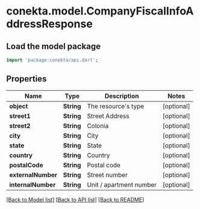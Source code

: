 # conekta.model.CompanyFiscalInfoAddressResponse

## Load the model package
```dart
import 'package:conekta/api.dart';
```

## Properties
Name | Type | Description | Notes
------------ | ------------- | ------------- | -------------
**object** | **String** | The resource's type | [optional] 
**street1** | **String** | Street Address | [optional] 
**street2** | **String** | Colonia | [optional] 
**city** | **String** | City | [optional] 
**state** | **String** | State | [optional] 
**country** | **String** | Country | [optional] 
**postalCode** | **String** | Postal code | [optional] 
**externalNumber** | **String** | Street number | [optional] 
**internalNumber** | **String** | Unit / apartment number | [optional] 

[[Back to Model list]](../README.md#documentation-for-models) [[Back to API list]](../README.md#documentation-for-api-endpoints) [[Back to README]](../README.md)


